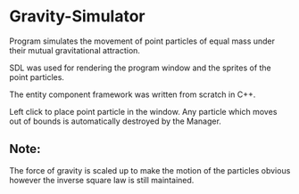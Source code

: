 # Gravity-Simulator

Program simulates the movement of point particles of equal mass under their mutual gravitational attraction.

SDL was used for rendering the program window and the sprites of the point particles.

The entity component framework was written from scratch in C++.

Left click to place point particle in the window.
Any particle which moves out of bounds is automatically destroyed by the Manager.

## Note: 

  The force of gravity is scaled up to make the motion of the particles obvious however the inverse square law is still maintained.
